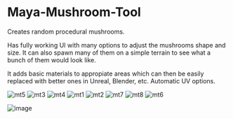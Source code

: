 # Maya-Mushroom-Tool
Creates random procedural mushrooms.

Has fully working UI with many options to adjust the mushrooms shape and size. It can also spawn many of them on a simple terrain to see what a bunch of them would look like. 

It adds basic materials to appropiate areas which can then be easily replaced with better ones in Unreal, Blender, etc. Automatic UV options.

![mt5](https://github.com/RLG42/Maya-Mushroom-Tool/assets/74846782/751a64e8-edee-4a17-accd-b7fc0b9c3b23)
![mt3](https://github.com/RLG42/Maya-Mushroom-Tool/assets/74846782/6d61fedf-6fc3-4373-8b79-b60d9ce0351d)
![mt4](https://github.com/RLG42/Maya-Mushroom-Tool/assets/74846782/7d2564ba-7a27-4a44-84b4-4caf12429d29)
![mt1](https://github.com/RLG42/Maya-Mushroom-Tool/assets/74846782/d16d9d30-5b32-4be8-8864-ad020f213fc9)
![mt2](https://github.com/RLG42/Maya-Mushroom-Tool/assets/74846782/384aca0a-cb1e-45e0-9bea-a16794b5f7c1)
![mt7](https://github.com/RLG42/Maya-Mushroom-Tool/assets/74846782/fe75dd33-1565-4f0b-aa24-5c5df43bbe70)
![mt8](https://github.com/RLG42/Maya-Mushroom-Tool/assets/74846782/5a8a378a-9303-4f66-a36c-3d7abb24f81c)
![mt6](https://github.com/RLG42/Maya-Mushroom-Tool/assets/74846782/c574d001-2839-497c-8aed-11553e4535ee)

![image](https://github.com/Greenleaf12/Maya-Mushroom-Tool/assets/74846782/189bc193-1947-4a3c-9f77-797fddd3f607)




